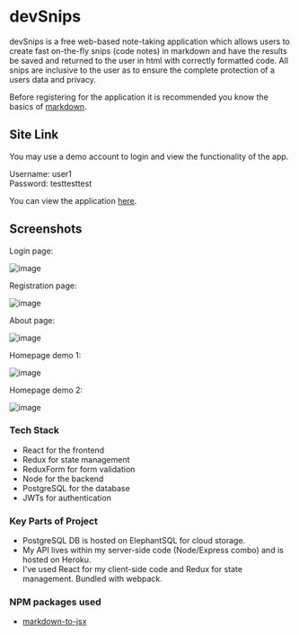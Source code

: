 # devSnips

devSnips is a free web-based note-taking application which allows users to create fast on-the-fly snips (code notes) in markdown and have the results be saved and returned to the user in html with correctly formatted code. All snips are inclusive to the user as to ensure the complete protection of a users data and privacy. 

Before registering for the application it is recommended you know the basics of [markdown](https://guides.github.com/features/mastering-markdown/).

## Site Link
You may use a demo account to login and view the functionality of the app.  

Username: user1  
Password: testtesttest    

You can view the application [here](https://devSnips.netlify.com/).

## Screenshots
Login page:  

![image](https://vwho9g.by.files.1drv.com/y4mMV17MEzJscGboy-5Hzd8fx57kwxBHZpsk1kToxstsx1qCWjpoPVdXgEZrXLRWB6ceK5V9VS1o8DHqp6wf-lIdBYq_c7uyclV1Xvm2U8WkQBBBb4IXwF3QmMPAPF1bvr0nrVV2HYleCohfyENUJ8f-VyB9BG5Hvdj36xS8EKVfrGoTHjyqARv4PiBndgOd_YUNaxY9K-DGP1ca-3szgc4eg?width=660&height=351&cropmode=none)  

Registration page:  

![image](https://vgho9g.by.files.1drv.com/y4mCrMgkBzGCfGCGiTi1CjefcEDHhBntXQGmGOSqDdHGVQqCQHbOOVljYnssD2TRfUdghkxe95Z0Cnxm1xNcgn_8KOmH24p_7lXy5lKVzNeY3YqVRmMYT9WZqEObf8avct5PaNenXaKKg6egium0QOUHMRFXmpk4bVvfcQYDXsZw2rJHLquhm5Mrm0XOE26_th4MugFZaG_Bq0OwcxFstW3BQ?width=660&height=351&cropmode=none)

About page:  

![image](https://u2ho9g.by.files.1drv.com/y4m9d_d8_geL5s28aWeT-ddcz-uH5bhG2dqbwoBwfmSxEjw7esS0n5bVSGIiLsnxb9-3cKavvA3vR-mCxp2Zwv5eALN9KT0Ro56wY0qgz6_IXEiBzLmRvpHr1-B-9yrYJyoGVvOLgNVHIAxzRv0eVuaZe4-Bv0RP3bpUM4Wv7_R7nin3nKMxhqsVWqOTc-8jubm7ABzfz2qeZR2Mpw-p7fp0w?width=660&height=351&cropmode=none)  

Homepage demo 1:  

![image](https://uwho9g.by.files.1drv.com/y4mloXNuTqSsyl8UtZiTS6_fAaydklZKuwoIruv1JOMxudHG-1A9RKVbRcsPQPsKtvcqHpnUPpATh8A-ftEGppqifDPVkYA0yt2QHKeoWKBOHZJva-GN8t4hVDOh5cmJ1LAzv-8S-3jBotSPXJMgGUWo-J3QPmIe45GlQsjWiOe0frvPSnYBkyqMpvuYY-kZzwYzX8UIo347vYHbuAYMfIxzg?width=660&height=351&cropmode=none)  

Homepage demo 2:  

![image](https://vmho9g.by.files.1drv.com/y4m_jSq9xjayrMKsZYuRj8gm-1Sg1ih1djo6VfppHz8T3V1J_zPfBeSaC4VyfCHppy9B-SfigjWnI9vaG5DsCHiITDeyl9VlDx4NGfIszbZv_-iLpmRXeVoWUDOXuwuiK2uE3LV78L5AFdJCPqrwgzep19bjzJAOOKHfQi28FCajQTncBHttppBUg7McCEJd6zoNCuBIzUwKXO0BFWEpClOoA?width=660&height=351&cropmode=none)  

### Tech Stack
* React for the frontend
* Redux for state management
* ReduxForm for form validation
* Node for the backend
* PostgreSQL for the database
* JWTs for authentication

### Key Parts of Project
* PostgreSQL DB is hosted on ElephantSQL for cloud storage.
* My API lives within my server-side code (Node/Express combo) and is hosted on Heroku.
* I've used React for my client-side code and Redux for state management. Bundled with webpack.

### NPM packages used
* [markdown-to-jsx](https://github.com/probablyup/markdown-to-jsx)
